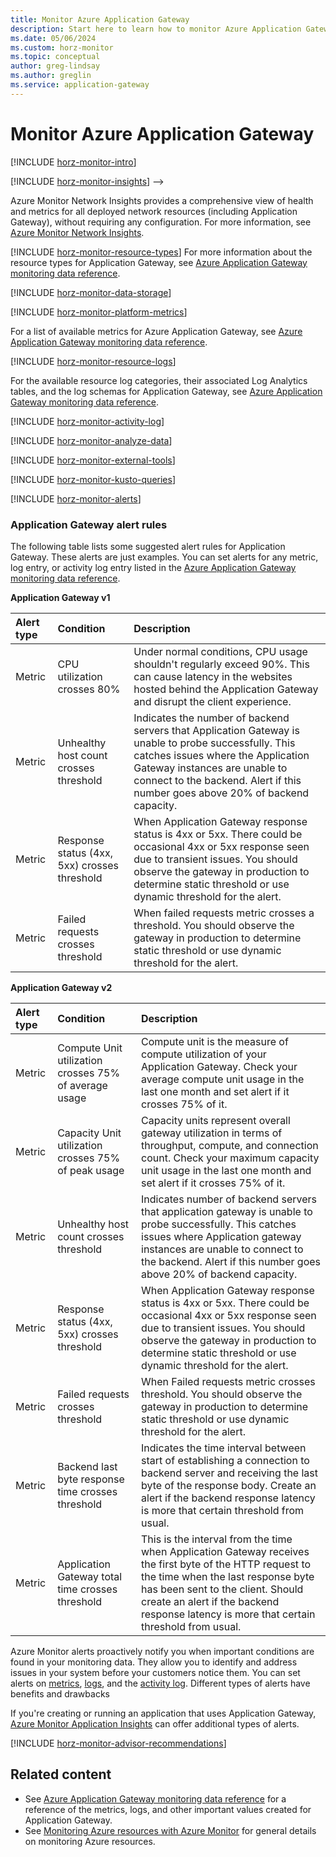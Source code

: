 ```yaml
---
title: Monitor Azure Application Gateway
description: Start here to learn how to monitor Azure Application Gateway.
ms.date: 05/06/2024
ms.custom: horz-monitor
ms.topic: conceptual
author: greg-lindsay
ms.author: greglin
ms.service: application-gateway
---
```


<!-- 
According to the Content Pattern guidelines all comments must be removed before publication!!!

IMPORTANT 
To make this template easier to use, first:
1. Search and replace [TODO-replace-with-service-name] with the official name of your service.
2. Search and replace [TODO-replace-with-service-filename] with the service name to use in GitHub filenames.-->

<!-- VERSION 3.0 2024_01_07
For background about this template, see https://review.learn.microsoft.com/en-us/help/contribute/contribute-monitoring?branch=main -->

<!-- All sections are required unless otherwise noted. Add service-specific information after the includes.

Your service should have the following two articles:

1. The overview monitoring article (based on this template)
   - Title: "Monitor [TODO-replace-with-service-name]"
   - TOC title: "Monitor"
   - Filename: "monitor-[TODO-replace-with-service-filename].md"

2. A reference article that lists all the metrics and logs for your service (based on the template data-reference-template.md).
   - Title: "[TODO-replace-with-service-name] monitoring data reference"
   - TOC title: "Monitoring data reference"
   - Filename: "monitor-[TODO-replace-with-service-filename]-reference.md".
-->

# Monitor Azure Application Gateway

[!INCLUDE [horz-monitor-intro](~/reusable-content/ce-skilling/azure/includes/azure-monitor/horizontals/horz-monitor-intro.md)]

[!INCLUDE [horz-monitor-insights](~/reusable-content/ce-skilling/azure/includes/azure-monitor/horizontals/horz-monitor-insights.md)] -->

Azure Monitor Network Insights provides a comprehensive view of health and metrics for all deployed network resources (including Application Gateway), without requiring any configuration. For more information, see [Azure Monitor Network Insights](../network-watcher/network-insights-overview.md).


<!-- ## Resource types -->
[!INCLUDE [horz-monitor-resource-types](~/reusable-content/ce-skilling/azure/includes/azure-monitor/horizontals/horz-monitor-resource-types.md)]
For more information about the resource types for Application Gateway, see [Azure Application Gateway monitoring data reference](monitor-application-gateway-reference.md).

<!-- ## Data storage -->
[!INCLUDE [horz-monitor-data-storage](~/reusable-content/ce-skilling/azure/includes/azure-monitor/horizontals/horz-monitor-data-storage.md)]

<!-- ## Azure Monitor platform metrics -->
[!INCLUDE [horz-monitor-platform-metrics](~/reusable-content/ce-skilling/azure/includes/azure-monitor/horizontals/horz-monitor-platform-metrics.md)]

For a list of available metrics for Azure Application Gateway, see [Azure Application Gateway monitoring data reference](monitor-application-gateway-reference.md#metrics).

<!-- OPTIONAL. If your service doesn't collect Azure Monitor platform metrics, use the following include: [!INCLUDE [horz-monitor-no-platform-metrics](~/reusable-content/ce-skilling/azure/includes/azure-monitor/horizontals/horz-monitor-no-platform-metrics.md)] -->

<!-- ## OPTIONAL Application Gateway metrics
If your service uses any non-Azure Monitor based metrics, add the following include and more information.
[!INCLUDE [horz-monitor-custom-metrics](~/reusable-content/ce-skilling/azure/includes/azure-monitor/horizontals/horz-monitor-non-monitor-metrics.md)] -->

<!-- ## Azure Monitor resource logs -->

[!INCLUDE [horz-monitor-resource-logs](~/reusable-content/ce-skilling/azure/includes/azure-monitor/horizontals/horz-monitor-resource-logs.md)]

For the available resource log categories, their associated Log Analytics tables, and the log schemas for Application Gateway, see [Azure Application Gateway monitoring data reference](monitor-application-gateway-reference.md#resource-logs).

<!-- OPTIONAL. If your service doesn't collect Azure Monitor resource logs, use the following include [!INCLUDE [horz-monitor-no-resource-logs](~/reusable-content/ce-skilling/azure/includes/azure-monitor/horizontals/horz-monitor-no-resource-logs.md)] -->

<!-- ## Activity log -->
[!INCLUDE [horz-monitor-activity-log](~/reusable-content/ce-skilling/azure/includes/azure-monitor/horizontals/horz-monitor-activity-log.md)]

<!-- ## Analyze monitoring data -->
[!INCLUDE [horz-monitor-analyze-data](~/reusable-content/ce-skilling/azure/includes/azure-monitor/horizontals/horz-monitor-analyze-data.md)]

<!-- ### Azure Monitor export tools -->
[!INCLUDE [horz-monitor-external-tools](~/reusable-content/ce-skilling/azure/includes/azure-monitor/horizontals/horz-monitor-external-tools.md)]

<!-- ## Kusto queries -->
[!INCLUDE [horz-monitor-kusto-queries](~/reusable-content/ce-skilling/azure/includes/azure-monitor/horizontals/horz-monitor-kusto-queries.md)]

<!-- REQUIRED. Add sample Kusto queries for your service here. -->

<!-- ## Alerts -->
[!INCLUDE [horz-monitor-alerts](~/reusable-content/ce-skilling/azure/includes/azure-monitor/horizontals/horz-monitor-alerts.md)]

<!-- OPTIONAL. ONLY if your service (Azure VMs, AKS, or Log Analytics workspaces) offer out-of-the-box recommended alerts, add the following include. 
[!INCLUDE [horz-monitor-insights-alerts](~/reusable-content/ce-skilling/azure/includes/azure-monitor/horizontals/horz-monitor-recommended-alert-rules.md)]

<!-- OPTIONAL. ONLY if applications run on your service that work with Application Insights, add the following include. 
[!INCLUDE [horz-monitor-insights-alerts](~/reusable-content/ce-skilling/azure/includes/azure-monitor/horizontals/horz-monitor-insights-alerts.md)]

<!-- ### [TODO-replace-with-service-name] alert rules. REQUIRED. -->

### Application Gateway alert rules

The following table lists some suggested alert rules for Application Gateway. These alerts are just examples. You can set alerts for any metric, log entry, or activity log entry listed in the [Azure Application Gateway monitoring data reference](monitor-application-gateway-reference.md).

**Application Gateway v1**

| Alert type | Condition | Description  |
|:---|:---|:---|
|Metric|CPU utilization crosses 80%|Under normal conditions, CPU usage shouldn't regularly exceed 90%. This can cause latency in the websites hosted behind the Application Gateway and disrupt the client experience.|
|Metric|Unhealthy host count crosses threshold|Indicates the number of backend servers that Application Gateway is unable to probe successfully. This catches issues where the Application Gateway instances are unable to connect to the backend. Alert if this number goes above 20% of backend capacity.|
|Metric|Response status (4xx, 5xx) crosses threshold|When Application Gateway response status is 4xx or 5xx. There could be occasional 4xx or 5xx response seen due to transient issues. You should observe the gateway in production to determine static threshold or use dynamic threshold for the alert.|
|Metric|Failed requests crosses threshold|When failed requests metric crosses a threshold. You should observe the gateway in production to determine static threshold or use dynamic threshold for the alert.|


**Application Gateway v2**

| Alert type | Condition | Description  |
|:---|:---|:---|
|Metric|Compute Unit utilization crosses 75% of average usage|Compute unit is the measure of compute utilization of your Application Gateway. Check your average compute unit usage in the last one month and set alert if it crosses 75% of it.|
|Metric|Capacity Unit utilization crosses 75% of peak usage|Capacity units represent overall gateway utilization in terms of throughput, compute, and connection count. Check your maximum capacity unit usage in the last one month and set alert if it crosses 75% of it.|
|Metric|Unhealthy host count crosses threshold|Indicates number of backend servers that application gateway is unable to probe successfully. This catches issues where Application gateway instances are unable to connect to the backend. Alert if this number goes above 20% of backend capacity.|
|Metric|Response status (4xx, 5xx) crosses threshold|When Application Gateway response status is 4xx or 5xx. There could be occasional 4xx or 5xx response seen due to transient issues. You should observe the gateway in production to determine static threshold or use dynamic threshold for the alert.|
|Metric|Failed requests crosses threshold|When Failed requests metric crosses threshold. You should observe the gateway in production to determine static threshold or use dynamic threshold for the alert.|
|Metric|Backend last byte response time crosses threshold|Indicates the time interval between start of establishing a connection to backend server and receiving the last byte of the response body. Create an alert if the backend response latency is more that certain threshold from usual.|
|Metric|Application Gateway total time crosses threshold|This is the interval from the time when Application Gateway receives the first byte of the HTTP request to the time when the last response byte has been sent to the client. Should create an alert if the backend response latency is more that certain threshold from usual.|

Azure Monitor alerts proactively notify you when important conditions are found in your monitoring data. They allow you to identify and address issues in your system before your customers notice them. You can set alerts on [metrics](../azure-monitor/alerts/alerts-metric-overview.md), [logs](../azure-monitor/alerts/alerts-unified-log.md), and the [activity log](../azure-monitor/alerts/activity-log-alerts.md). Different types of alerts have benefits and drawbacks

If you're creating or running an application that uses Application Gateway, [Azure Monitor Application Insights](../azure-monitor/app/app-insights-overview.md) can offer additional types of alerts.

<!-- ### Advisor recommendations -->
[!INCLUDE [horz-monitor-advisor-recommendations](~/reusable-content/ce-skilling/azure/includes/azure-monitor/horizontals/horz-monitor-advisor-recommendations.md)]

## Related content

- See [Azure Application Gateway monitoring data reference](monitor-application-gateway-reference.md) for a reference of the metrics, logs, and other important values created for Application Gateway.
- See [Monitoring Azure resources with Azure Monitor](/azure/azure-monitor/essentials/monitor-azure-resource) for general details on monitoring Azure resources.
